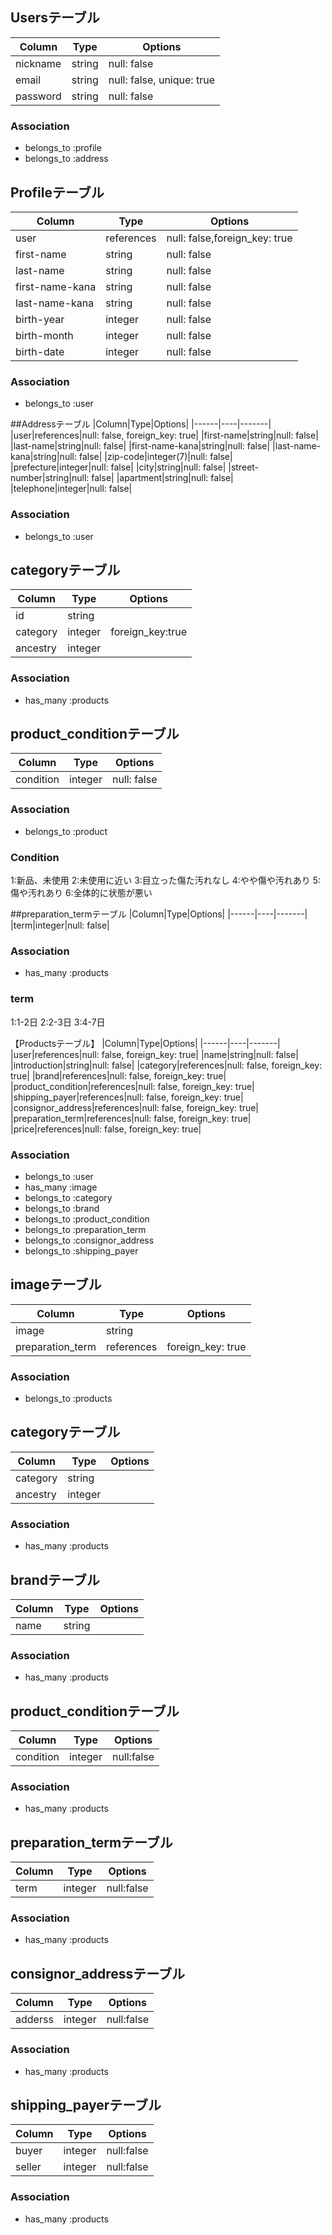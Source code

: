 ## Usersテーブル
|Column|Type|Options|
|------|----|-------|
|nickname|string|null: false|
|email|string|null: false, unique: true|
|password|string|null: false|
### Association
- belongs_to :profile
- belongs_to :address
## Profileテーブル
|Column|Type|Options|
|------|----|-------|
|user|references|null: false,foreign_key: true|
|first-name|string|null: false|
|last-name|string|null: false|
|first-name-kana|string|null: false|
|last-name-kana|string|null: false|
|birth-year|integer|null: false|
|birth-month|integer|null: false|
|birth-date|integer|null: false|
### Association
- belongs_to :user

##Addressテーブル
|Column|Type|Options|
|------|----|-------|
|user|references|null: false, foreign_key: true|
|first-name|string|null: false|
|last-name|string|null: false|
|first-name-kana|string|null: false|
|last-name-kana|string|null: false|
|zip-code|integer(7)|null: false|
|prefecture|integer|null: false|
|city|string|null: false|
|street-number|string|null: false|
|apartment|string|null: false|
|telephone|integer|null: false|
### Association
- belongs_to :user

## categoryテーブル
| Column | Type | Options |
|------|----|-------|
| id | string |
| category | integer |foreign_key:true|
| ancestry | integer |

### Association
- has_many :products

## product_conditionテーブル
| Column | Type | Options |
|------|----|-------|
| condition | integer | null: false |
### Association
- belongs_to :product
### Condition
1:新品、未使用
2:未使用に近い
3:目立った傷た汚れなし
4:やや傷や汚れあり
5:傷や汚れあり
6:全体的に状態が悪い

##preparation_termテーブル
|Column|Type|Options|
|------|----|-------|
|term|integer|null: false|
### Association
- has_many :products
### term
1:1-2日
2:2-3日
3:4-7日

【Productsテーブル】
|Column|Type|Options|
|------|----|-------|
|user|references|null: false, foreign_key: true|
|name|string|null: false|
|introduction|string|null: false|
|category|references|null: false, foreign_key: true|
|brand|references|null: false, foreign_key: true|
|product_condition|references|null: false, foreign_key: true|
|shipping_payer|references|null: false, foreign_key: true|
|consignor_address|references|null: false, foreign_key: true|
|preparation_term|references|null: false, foreign_key: true|
|price|references|null: false, foreign_key: true|
### Association
- belongs_to :user
- has_many :image
- belongs_to :category
- belongs_to :brand
- belongs_to :product_condition
- belongs_to :preparation_term
- belongs_to :consignor_address
- belongs_to :shipping_payer
## imageテーブル
| Column | Type | Options |
|------|----|-------|
| image | string |
|preparation_term|references|foreign_key: true|
### Association
- belongs_to :products
## categoryテーブル
| Column | Type | Options |
|------|----|-------|
| category | string |
| ancestry | integer |
### Association
- has_many :products
## brandテーブル
| Column | Type | Options |
|------|----|-------|
| name | string |
### Association
- has_many :products
## product_conditionテーブル
| Column | Type | Options |
|------|----|-------|
| condition | integer | null:false |
### Association
- has_many :products
## preparation_termテーブル
| Column | Type | Options |
|------|----|-------|
| term | integer | null:false |
### Association
- has_many :products
## consignor_addressテーブル
| Column | Type | Options |
|------|----|-------|
| adderss | integer | null:false |
### Association
- has_many :products
## shipping_payerテーブル
| Column | Type | Options |
|------|----|-------|
| buyer | integer | null:false |
| seller | integer | null:false |
### Association
- has_many :products
